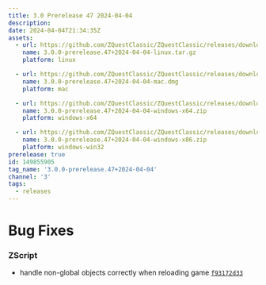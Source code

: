 ```yaml
---
title: 3.0 Prerelease 47 2024-04-04
description: 
date: 2024-04-04T21:34:35Z
assets: 
  - url: https://github.com/ZQuestClassic/ZQuestClassic/releases/download/3.0.0-prerelease.47%2B2024-04-04/3.0.0-prerelease.47%2B2024-04-04-linux.tar.gz
    name: 3.0.0-prerelease.47+2024-04-04-linux.tar.gz
    platform: linux

  - url: https://github.com/ZQuestClassic/ZQuestClassic/releases/download/3.0.0-prerelease.47%2B2024-04-04/3.0.0-prerelease.47%2B2024-04-04-mac.dmg
    name: 3.0.0-prerelease.47+2024-04-04-mac.dmg
    platform: mac

  - url: https://github.com/ZQuestClassic/ZQuestClassic/releases/download/3.0.0-prerelease.47%2B2024-04-04/3.0.0-prerelease.47%2B2024-04-04-windows-x64.zip
    name: 3.0.0-prerelease.47+2024-04-04-windows-x64.zip
    platform: windows-x64

  - url: https://github.com/ZQuestClassic/ZQuestClassic/releases/download/3.0.0-prerelease.47%2B2024-04-04/3.0.0-prerelease.47%2B2024-04-04-windows-x86.zip
    name: 3.0.0-prerelease.47+2024-04-04-windows-x86.zip
    platform: windows-win32
prerelease: true
id: 149855905
tag_name: '3.0.0-prerelease.47+2024-04-04'
channel: '3'
tags:
  - releases
---
```





# Bug Fixes

### ZScript

- handle non-global objects correctly when reloading game [`f93172d33`](https://github.com/ZQuestClassic/ZQuestClassic/commit/f93172d335fb280606c8586e73bdf648e43eac44)
